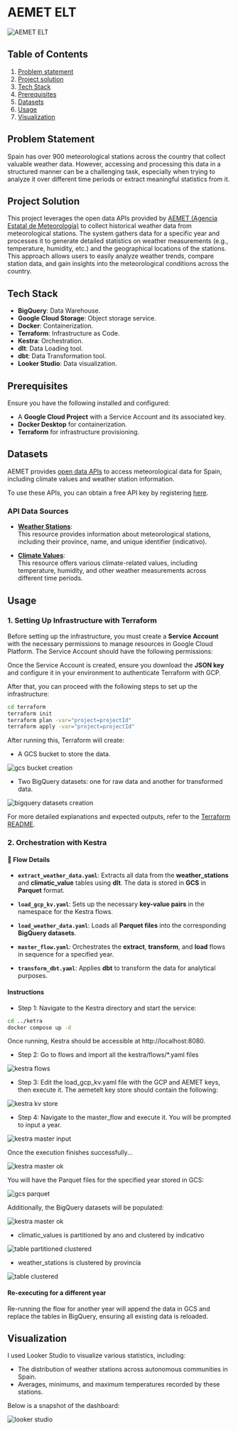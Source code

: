 # AEMET ELT

![AEMET ELT](images/aemetelt.gif)

## Table of Contents
1. [Problem statement](#problem-statement)
2. [Project solution](#project-solution)
3. [Tech Stack](#tech-stack)
4. [Prerequisites](#prerequisites)
5. [Datasets](#datasets)
6. [Usage](#usage)
7. [Visualization](#visualization)

## Problem Statement

Spain has over 900 meteorological stations across the country that collect valuable weather data. However, accessing and processing this data in a structured manner can be a challenging task, especially when trying to analyze it over different time periods or extract meaningful statistics from it.

## Project Solution

This project leverages the open data APIs provided by [AEMET (Agencia Estatal de Meteorología)](https://opendata.aemet.es/dist/index.html) to collect historical weather data from meteorological stations. The system gathers data for a specific year and processes it to generate detailed statistics on weather measurements (e.g., temperature, humidity, etc.) and the geographical locations of the stations. This approach allows users to easily analyze weather trends, compare station data, and gain insights into the meteorological conditions across the country.

## Tech Stack

- **BigQuery**: Data Warehouse.
- **Google Cloud Storage**: Object storage service.
- **Docker**: Containerization.
- **Terraform**: Infrastructure as Code.
- **Kestra**: Orchestration.
- **dlt**: Data Loading tool.
- **dbt**: Data Transformation tool.
- **Looker Studio**: Data visualization.

## Prerequisites

Ensure you have the following installed and configured:

- A **Google Cloud Project** with a Service Account and its associated key.
- **Docker Desktop** for containerization.
- **Terraform** for infrastructure provisioning.

## Datasets

AEMET provides [open data APIs](https://opendata.aemet.es/dist/index.html?) to access meteorological data for Spain, including climate values and weather station information.

To use these APIs, you can obtain a free API key by registering [here](https://opendata.aemet.es/centrodedescargas/altaUsuario).


### API Data Sources

- **[Weather Stations](https://opendata.aemet.es/opendata/sh/0556af7a)**:  
  This resource provides information about meteorological stations, including their province, name, and unique identifier (indicativo).

- **[Climate Values](https://opendata.aemet.es/opendata/sh/b3aa9d28)**:  
  This resource offers various climate-related values, including temperature, humidity, and other weather measurements across different time periods.

## Usage

### 1. Setting Up Infrastructure with Terraform

Before setting up the infrastructure, you must create a **Service Account** with the necessary permissions to manage resources in Google Cloud Platform. The Service Account should have the following permissions:

Once the Service Account is created, ensure you download the **JSON key** and configure it in your environment to authenticate Terraform with GCP.

After that, you can proceed with the following steps to set up the infrastructure:

```sh
cd terraform
terraform init
terraform plan -var="project=projectId"
terraform apply -var="project=projectId"
```

After running this, Terraform will create:
* A GCS bucket to store the data.

![gcs bucket creation](images/bucket-creation.PNG)
* Two BigQuery datasets: one for raw data and another for transformed data.

![bigquery datasets creation](images/datasets-creation.PNG)

For more detailed explanations and expected outputs, refer to the [Terraform README](terraform/README.md).

### 2. Orchestration with Kestra

#### 🔹 **Flow Details**

- **`extract_weather_data.yaml`**: Extracts all data from the **weather_stations** and **climatic_value** tables using **dlt**. The data is stored in **GCS** in **Parquet** format.

- **`load_gcp_kv.yaml`**: Sets up the necessary **key-value pairs** in the namespace for the Kestra flows.

- **`load_weather_data.yaml`**: Loads all **Parquet files** into the corresponding **BigQuery datasets**.

- **`master_flow.yaml`**: Orchestrates the **extract**, **transform**, and **load** flows in sequence for a specified year.

- **`transform_dbt.yaml`**: Applies **dbt** to transform the data for analytical purposes.

#### **Instructions**

* Step 1: Navigate to the Kestra directory and start the service:
```sh
cd ../ketra
docker compose up -d
```
Once running, Kestra should be accessible at http://localhost:8080.

* Step 2: Go to flows and import all the kestra/flows/*.yaml files

![kestra flows](images/kestra-flows.PNG)

* Step 3: Edit the load_gcp_kv.yaml file with the GCP and AEMET keys, then execute it. The aemetelt key store should contain the following:

![kestra kv store](images/kestra-kv-store.PNG)

* Step 4: Navigate to the master_flow and execute it. You will be prompted to input a year.

![kestra master input](images/kestra-master-input.PNG)

Once the execution finishes successfully...

![kestra master ok](images/kestra-master-ok.PNG)

You will have the Parquet files for the specified year stored in GCS:

![gcs parquet](images/gcs-parquet.PNG)

Additionally, the BigQuery datasets will be populated:

![kestra master ok](images/bq-datasets-filled.PNG)

* climatic_values is partitioned by ano and clustered by indicativo

![table partitioned clustered](images/partitionedandclustered.PNG)

* weather_stations is clustered by provincia

![table clustered](images/clustered.PNG)

#### Re-executing for a different year

Re-running the flow for another year will append the data in GCS and replace the tables in BigQuery, ensuring all existing data is reloaded.

## Visualization

I used Looker Studio to visualize various statistics, including:

- The distribution of weather stations across autonomous communities in Spain.
- Averages, minimums, and maximum temperatures recorded by these stations.

Below is a snapshot of the dashboard:

![looker studio](images/looker.PNG)

